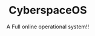 <h1 align="center">CyberspaceOS</h1>
<p align="center">A Full online operational system!!</p>
<img src=""></img>
